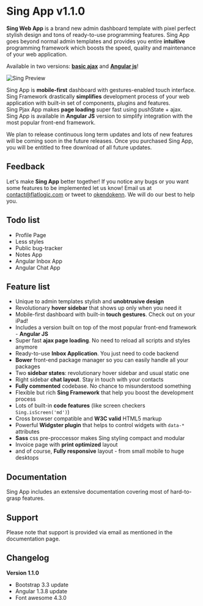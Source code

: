 Sing App v1.1.0
=========

**Sing Web App** is a brand new admin dashboard template with pixel perfect stylish design and tons of ready-to-use programming
features. Sing App goes beyond normal admin templates and provides you entire **intuitive** programming framework which boosts
the speed, quality and maintenance of your web application.

Available in two versions: [**basic ajax**](http://demo.flatlogic.com/sing-bootstrapbay/ajax/) and [**Angular js**](http://demo.flatlogic.com/sing-bootstrapbay/angular/)!

![Sing Preview](http://demo.flatlogic.com/sing-bootstrapbay/ajax/img/sing-preview.png)


Sing App is **mobile-first** dashboard with gestures-enabled touch interface.  
Sing Framework drastically **simplifies** development process of your web application with built-in set of components, plugins and features.  
Sing Pjax App makes **page loading** super fast using pushState + ajax.  
Sing App is available in **Angular JS** version to simplify integration with the most popular front-end framework.

We plan to release continuous long term updates and lots of new features will be coming soon in the future releases. Once you purchased Sing App, you will be entitled to free download of all future updates.

Feedback
-
Let's make **Sing App** better together! If you notice any bugs or you want some features to be implemented let us know!
Email us at [contact@flatlogic.com](mailto:contact@flatlogic.com) or tweet to [okendokenn](https://twitter.com/Okendokenn). We will do our best to help you.


Todo list
-

  - Profile Page
  - Less styles
  - Public bug-tracker
  - Notes App
  - Angular Inbox App
  - Angular Chat App

Feature list
-

  - Unique to admin templates stylish and **unobtrusive design**
  - Revolutionary **hover sidebar** that shows up only when you need it
  - Mobile-first dashboard with built-in **touch gestures**. Check out on your iPad!
  - Includes a version built on top of the most popular front-end framework - **Angular JS**
  - Super fast **ajax page loading**. No need to reload all scripts and styles anymore
  - Ready-to-use **Inbox Application**. You just need to code backend
  - **Bower** front-end package manager so you can easily handle all your packages
  - Two **sidebar states**: revolutionary hover sidebar and usual static one
  - Right sidebar **chat layout**. Stay in touch with your contacts
  - **Fully commented** codebase. No chance to misunderstood something
  - Flexible but rich **Sing Framework** that help you boost the development process
  - Lots of built-in **code features** (like screen checkers `` Sing.isScreen('md') ``)
  - Cross browser compatible and **W3C valid** HTML5 markup
  - Powerful **Widgster plugin** that helps to control widgets with `` data-* `` attributes
  - **Sass** css pre-proccessor makes Sing styling compact and modular
  - Invoice page with **print optimized** layout
  - and of course, **Fully responsive** layout - from small mobile to huge desktops

Documentation
-

Sing App includes an extensive documentation covering most of hard-to-grasp features.

Support
-

Please note that support is provided via email as mentioned in the documentation page.

Changelog
-

**Version 1.1.0**

  - Bootstrap 3.3 update
  - Angular 1.3.8 update
  - Font awesome 4.3.0

